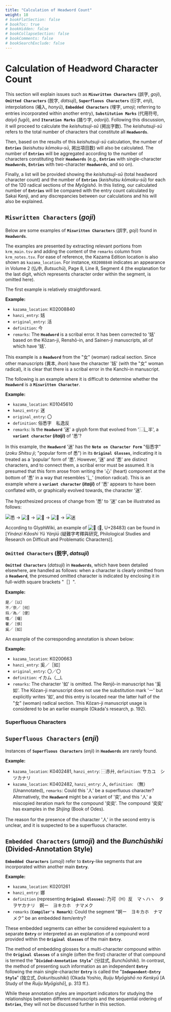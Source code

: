 ```yaml
---
title: "Calculation of Headword Count"
weight: 18
# bookFlatSection: false
# bookToc: true
# bookHidden: false
# bookCollapseSection: false
# bookComments: false
# bookSearchExclude: false
---
```


# Calculation of Headword Character Count

This section will explain issues such as **`Miswritten Characters`** (誤字, *goji*), **`Omitted Characters`** (脱字, *datsuji*), **`Superfluous Characters`** (衍字, *enji*), interpolations (補入, *honyū*), **`Embedded Characters`** (埋字, *umoji*; referring to entries incorporated within another entry), **`Substitution Marks`** (代用符号, *daiyō fugō*), and **`Iteration Marks`** (踊り字, *odoriji*). Following this discussion, it will proceed to calculate the *keishutsuji-sū* (掲出字数). The *keishutsuji-sū* refers to the total number of characters that constitute all **`Headwords`**.

Then, based on the results of this *keishutsuji-sū* calculation, the number of **`Entries`** (*keishutsu kōmoku-sū*, 掲出項目数) will also be calculated. The number of **`Entries`** will be aggregated according to the number of characters constituting their **`Headwords`** (e.g., **`Entries`** with single-character **`Headwords`**, **`Entries`** with two-character **`Headwords`**, and so on).

Finally, a list will be provided showing the *keishutsuji-sū* (total headword character count) and the number of **`Entries`** (*keishutsu kōmoku-sū*) for each of the 120 radical sections of the *Myōgishō*. In this listing, our calculated number of **`Entries`** will be compared with the entry count calculated by Sakai Kenji, and any discrepancies between our calculations and his will also be explained.

## `Miswritten Characters` (*goji*)

Below are some examples of **`Miswritten Characters`** (誤字, *goji*) found in **`Headwords`**.

The examples are presented by extracting relevant portions from `krm_main.tsv` and adding the content of the `remarks` column from `krm_notes.tsv`. For ease of reference, the Kazama Edition location is also shown as `kazama_location`. For instance, `K02008840` indicates an appearance in Volume 2 (仏中, *Butsuchū*), Page 8, Line 8, Segment 4 (the explanation for the last digit, which represents character order within the segment, is omitted here).

The first example is relatively straightforward.

**Example:**
* `kazama_location`: K02008840
* `hanzi_entry`: 姡
* `original_entry`: 活
* `definition`: 今
* `remarks`: The **`Headword`** is a scribal error. It has been corrected to '姡' based on the Kōzan-ji, Renshō-in, and Sainen-ji manuscripts, all of which have '姡'.

This example is a **`Headword`** from the "女" (woman) radical section. Since other manuscripts (異本, *ihon*) have the character '姡' (with the "女" woman radical), it is clear that there is a scribal error in the Kanchi-in manuscript.


The following is an example where it is difficult to determine whether the **`Headword`** is a **`Miswritten Character`**.

**Example:**

  * `kazama_location`: K01045610
  * `hanzi_entry`: 迷
  * `original_entry`: 〇
  * `definition`: 俗悉字　私逸反
  * `remarks`: Is the **`Headword`** '迷' a glyph form that evolved from '⿺辶半', a **`variant character` (*itaiji*)** of '悉'?

In this example, the **`Headword`** '迷' has the **`Note on Character Form`** "俗悉字" (*zoku Shitsu ji*; "popular form of 悉") in its **`Original Glosses`**, indicating it is treated as a 'popular' form of '悉'. However, '迷' and '悉' are distinct characters, and to connect them, a scribal error must be assumed. It is presumed that this form arose from writing the '心' (heart) component at the bottom of '悉' in a way that resembles '辶' (motion radical). This is an example where a **`variant character` (*itaiji*)** of '悉' appears to have been conflated with, or graphically evolved towards, the character '迷'.

The hypothesized process of change from '悉' to '迷' can be illustrated as follows:


![悉](https://glyphwiki.org/glyph/u6089.50px.png)  →
![𢘻](https://glyphwiki.org/glyph/u2263b.50px.png)  → 
![𭜧](https://glyphwiki.org/glyph/u2d727-j.50px.png)  → 
![𨒃](https://glyphwiki.org/glyph/u28483-g.50px.png)  → 
![迷](https://glyphwiki.org/glyph/u8ff7.50px.png) 
 
According to GlyphWiki, an example of  ![𨒃](https://glyphwiki.org/glyph/u28483-g.50px.png) (𨒃, U+28483) can be found in [*Yínánzì Kǎoshì Yǔ Yánjiū* (疑難字考釋與研究, Philological Studies and Research on Difficult and Problematic Characters)].



### `Omitted Characters` (脱字, *datsuji*)

**`Omitted Characters`** (*datsuji*) in **`Headwords`**, which have been detailed elsewhere, are handled as follows: when a character is clearly omitted from a **`Headword`**, the presumed omitted character is indicated by enclosing it in full-width square brackets "［］".

**Example:**
```
是／［以］
不／奈／［何］
将／為／［便］
嘻／［囉］
奢／［侈］
奚／［如］
```

An example of the corresponding annotation is shown below:

**Example:**
* `kazama_location`: K0200663
* `hanzi_entry`: 奚／［如］
* `original_entry`: 〇／〇
* `definition`: イカム（__L
* `remarks`: The character '如' is omitted. The Renjō-in manuscript has '奚如'. The Kōzan-ji manuscript does not use the substitution mark 'ー' but explicitly writes '如', and this entry is located near the latter half of the "女" (woman) radical section. This Kōzan-ji manuscript usage is considered to be an earlier example (Okada's research, p. 192).

### Superfluous Characters
## `Superfluous Characters` (*enji*)

Instances of **`Superfluous Characters`** (*enji*) in **`Headwords`** are rarely found.

**Example:**
* `kazama_location`: K0402481, `hanzi_entry`: ⿱赤廾, `definition`: サカユ　シツカナリ
* `kazama_location`: K0402482, `hanzi_entry`: 人, `definition`: （無） (Unannotated), `remarks`: Could this '人' be a superfluous character? Alternatively, the **`Headword`** might be a variant of '奕', and this '人' a miscopied iteration mark for the compound '奕奕'. The compound '奕奕' has examples in the *Shijing* (Book of Odes).

The reason for the presence of the character '人' in the second entry is unclear, and it is suspected to be a superfluous character.



## `Embedded Characters` (*umoji*) and the *Bunchūshiki* (Divided-Annotation Style)

**`Embedded Characters`** (*umoji*) refer to **`Entry`**-like segments that are incorporated within another main **`Entry`**.

**Example:**
* `kazama_location`: K0201261
* `hanzi_entry`: 娜
* `definition` (representing **`Original Glosses`**): 乃可（H）反　マヽハヽ　タヲヤカナリ　婀ー　ヨキカホ　ナマメク
* `remarks` (**`Compiler's Remark`**): Could the segment "婀ー　ヨキカホ　ナマメク" be an embedded item/entry?

These embedded segments can either be considered equivalent to a separate **`Entry`** or interpreted as an explanation of a compound word provided within the **`Original Glosses`** of the main **`Entry`**.

The method of embedding glosses for a multi-character compound within the **`Original Glosses`** of a single (often the first) character of that compound is termed the "**`Divided-Annotation Style`**" (分註式, *Bunchūshiki*). In contrast, the method of presenting such information as an independent **`Entry`** following the main single-character **`Entry`** is called the "**`Independent-Entry Style`**" (独立式, *Dokuritsushiki*) (Okada Yoshio, *Ruiju Myōgishō no Kenkyū* [A Study of the *Ruiju Myōgishō*], p. 313 ff.).

While these annotation styles are important indicators for studying the relationships between different manuscripts and the sequential ordering of **`Entries`**, they will not be discussed further in this section.

